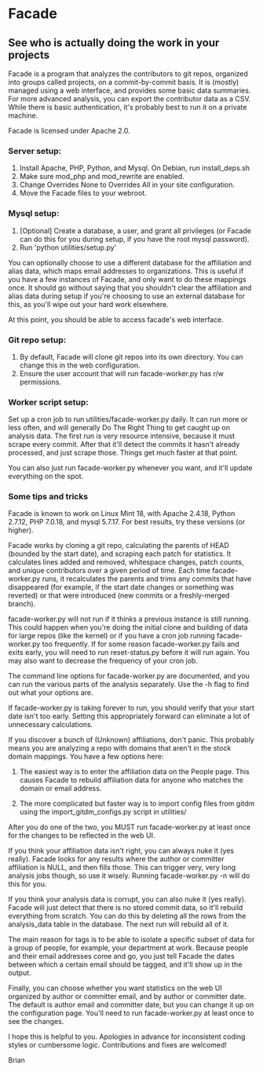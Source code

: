 # Facade
## See who is actually doing the work in your projects

Facade is a program that analyzes the contributors to git repos, organized into
groups called projects, on a commit-by-commit basis.  It is (mostly) managed
using a web interface, and provides some basic data summaries.  For more
advanced analysis, you can export the contributor data as a CSV.  While there is
basic authentication, it's probably best to run it on a private machine.

Facade is licensed under Apache 2.0.

### Server setup:

1. Install Apache, PHP, Python, and Mysql. On Debian, run install_deps.sh
2. Make sure mod_php and mod_rewrite are enabled.
3. Change Overrides None to Overrides All in your site configuration.
4. Move the Facade files to your webroot.

### Mysql setup:

1. [Optional] Create a database, a user, and grant all privileges (or Facade can
do this for you during setup, if you have the root mysql password).
2. Run 'python utilities/setup.py'

You can optionally choose to use a different database for the affiliation and
alias data, which maps email addresses to organizations. This is useful if you
have a few instances of Facade, and only want to do these mappings once. It
should go without saying that you shouldn't clear the affiliation and alias data
during setup if you're choosing to use an external database for this, as you'll
wipe out your hard work elsewhere.

At this point, you should be able to access facade's web interface.

### Git repo setup:

1. By default, Facade will clone git repos into its own directory. You can
change this in the web configuration.
2. Ensure the user account that will run facade-worker.py has r/w permissions.

### Worker script setup:

Set up a cron job to run utilities/facade-worker.py daily.  It can run more
or less often, and will generally Do The Right Thing to get caught up on
analysis data.  The first run is very resource intensive, because it must scrape
every commit.  After that it'll detect the commits it hasn't already processed,
and just scrape those.  Things get much faster at that point.

You can also just run facade-worker.py whenever you want, and it'll update
everything on the spot.

### Some tips and tricks

Facade is known to work on Linux Mint 18, with Apache 2.4.18, Python 2.7.12, PHP
7.0.18, and mysql 5.7.17. For best results, try these versions (or higher).

Facade works by cloning a git repo, calculating the parents of HEAD (bounded by
the start date), and scraping each patch for statistics. It calculates lines
added and removed, whitespace changes, patch counts, and unique contributors
over a given period of time. Each time facade-worker.py runs, it recalculates
the parents and trims any commits that have disappeared (for example, if the
start date changes or something was reverted) or that were introduced (new
commits or a freshly-merged branch).

facade-worker.py will not run if it thinks a previous instance is still running.
This could happen when you're doing the initial clone and building of data for
large repos (like the kernel) or if you have a cron job running facade-worker.py
too frequently.  If for some reason facade-worker.py fails and exits early, you
will need to run reset-status.py before it will run again.  You may also want to
decrease the frequency of your cron job.

The command line options for facade-worker.py are documented, and you can run
the various parts of the analysis separately. Use the -h flag to find out what
your options are.

If facade-worker.py is taking forever to run, you should verify that your start
date isn't too early.  Setting this appropriately forward can eliminate a lot of
unnecessary calculations.

If you discover a bunch of (Unknown) affiliations, don't panic. This probably
means you are analyzing a repo with domains that aren't in the stock domain
mappings.  You have a few options here:

1. The easiest way is to enter the affiliation data on the People page. This
causes Facade to rebuild affiliation data for anyone who matches the domain or
email address.

2. The more complicated but faster way is to import config files from gitdm
using the import_gitdm_configs.py script in utilities/

After you do one of the two, you MUST run facade-worker.py at least once for the
changes to be reflected in the web UI.

If you think your affiliation data isn't right, you can always nuke it (yes
really).  Facade looks for any results where the author or committer affiliation
is NULL, and then fills those.  This can trigger very, very long analysis jobs
though, so use it wisely.  Running facade-worker.py -n will do this for you.

If you think your analysis data is corrupt, you can also nuke it (yes really).
Facade will just detect that there is no stored commit data, so it'll rebuild
everything from scratch.  You can do this by deleting all the rows from the
analysis_data table in the database.  The next run will rebuild all of it.

The main reason for tags is to be able to isolate a specific subset of data for
a group of people, for example, your department at work.  Because people and
their email addresses come and go, you just tell Facade the dates between which
a certain email should be tagged, and it'll show up in the output.

Finally, you can choose whether you want statistics on the web UI organized by
author or committer email, and by author or committer date. The default is
author email and committer date, but you can change it up on the configuration
page. You'll need to run facade-worker.py at least once to see the changes.

I hope this is helpful to you.  Apologies in advance for inconsistent coding
styles or cumbersome logic.  Contributions and fixes are welcomed!

Brian
